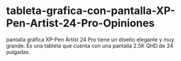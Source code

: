 # tableta-grafica-con-pantalla-XP-Pen-Artist-24-Pro-Opiniones
pantalla gráfica XP-Pen Artist 24 Pro tiene un diseño elegante y muy grande. Es una tableta que cuenta con una pantalla 2.5K QHD de 24 pulgadas.
